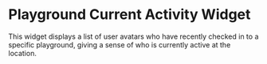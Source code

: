 # Playground Current Activity Widget

This widget displays a list of user avatars who have recently checked in to a specific playground, giving a sense of who is currently active at the location.
